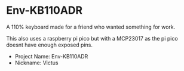 # Env-KB110ADR
A 110% keyboard made for a friend who wanted something for work.

This also uses a raspberry pi pico but with a MCP23017 as the pi pico doesnt have enough exposed pins.

- Project Name: Env-KB110ADR
- Nickname: Victus


